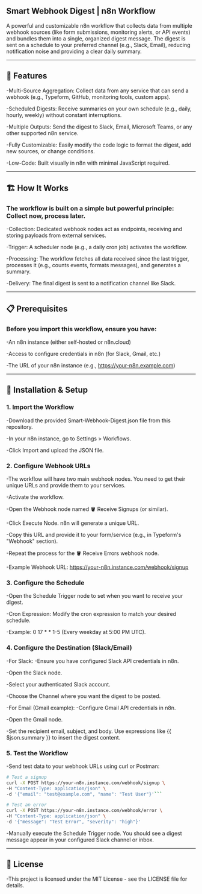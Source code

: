 ## Smart Webhook Digest | n8n Workflow

A powerful and customizable n8n workflow that collects data from multiple webhook sources (like form submissions, monitoring alerts, or API events) and bundles them into a single, organized digest message. The digest is sent on a schedule to your preferred channel (e.g., Slack, Email), reducing notification noise and providing a clear daily summary.

_____________

## 🌟 Features

-Multi-Source Aggregation: Collect data from any service that can send a webhook (e.g., Typeform, GitHub, monitoring tools, custom apps).

-Scheduled Digests: Receive summaries on your own schedule (e.g., daily, hourly, weekly) without constant interruptions.

-Multiple Outputs: Send the digest to Slack, Email, Microsoft Teams, or any other supported n8n service.

-Fully Customizable: Easily modify the code logic to format the digest, add new sources, or change conditions.

-Low-Code: Built visually in n8n with minimal JavaScript required.
______________________________________
## 🏗️ How It Works

### The workflow is built on a simple but powerful principle: Collect now, process later.

-Collection: Dedicated webhook nodes act as endpoints, receiving and storing payloads from external services.

-Trigger: A scheduler node (e.g., a daily cron job) activates the workflow.

-Processing: The workflow fetches all data received since the last trigger, processes it (e.g., counts events, formats messages), and generates a summary.

-Delivery: The final digest is sent to a notification channel like Slack.
______________________________________
## 📋 Prerequisites

### Before you import this workflow, ensure you have:

-An n8n instance (either self-hosted or n8n.cloud)

-Access to configure credentials in n8n (for Slack, Gmail, etc.)

-The URL of your n8n instance (e.g., https://your-n8n.example.com)
____________________________________________________
## 🚀 Installation & Setup
### 1. Import the Workflow
-Download the provided Smart-Webhook-Digest.json file from this repository.

-In your n8n instance, go to Settings > Workflows.

-Click Import and upload the JSON file.

### 2. Configure Webhook URLs
-The workflow will have two main webhook nodes. You need to get their unique URLs and provide them to your services.

-Activate the workflow.

-Open the Webhook node named 🪣 Receive Signups (or similar).

-Click Execute Node. n8n will generate a unique URL.

-Copy this URL and provide it to your form/service (e.g., in Typeform's "Webhook" section).

-Repeat the process for the 🪣 Receive Errors webhook node.

-Example Webhook URL: https://your-n8n.instance.com/webhook/signup

### 3. Configure the Schedule
-Open the Schedule Trigger node to set when you want to receive your digest.

-Cron Expression: Modify the cron expression to match your desired schedule.

-Example: 0 17 * * 1-5 (Every weekday at 5:00 PM UTC).

### 4. Configure the Destination (Slack/Email)
-For Slack:
-Ensure you have configured Slack API credentials in n8n.

-Open the Slack node.

-Select your authenticated Slack account.

-Choose the Channel where you want the digest to be posted.

-For Email (Gmail example):
-Configure Gmail API credentials in n8n.

-Open the Gmail node.

-Set the recipient email, subject, and body. Use expressions like {{ $json.summary }} to insert the digest content.

### 5. Test the Workflow
-Send test data to your webhook URLs using curl or Postman:

```bash
# Test a signup
curl -X POST https://your-n8n.instance.com/webhook/signup \
-H "Content-Type: application/json" \
-d '{"email": "test@example.com", "name": "Test User"}'```

# Test an error
curl -X POST https://your-n8n.instance.com/webhook/error \
-H "Content-Type: application/json" \
-d '{"message": "Test Error", "severity": "high"}'
```
-Manually execute the Schedule Trigger node. You should see a digest message appear in your configured Slack channel or inbox.

___________________________
## 📄 License
-This project is licensed under the MIT License - see the LICENSE file for details.
